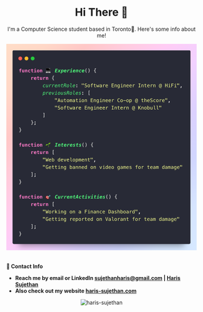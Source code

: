 <h1 align="center">Hi There 👋</h1>
<p align="center">I'm a Computer Science student based in Toronto📍. Here's some info about me!</p>


![code](code.png)
<br><br>

**💬 Contact Info**

- **Reach me by email or LinkedIn sujethanharis@gmail.com | [Haris Sujethan](https://www.linkedin.com/in/haris-sujethan-3b251921a/)**
- **Also check out my website [haris-sujethan.com](https://haris-sujethan.com/)**


<p align="center"> <img src="https://komarev.com/ghpvc/?username=haris-sujethan&label=Profile%20views&color=0e75b6&style=flat" alt="haris-sujethan" /> </p>
